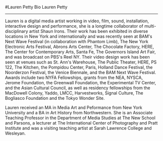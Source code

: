 #Lauren Petty Bio
Lauren Petty


-------

Lauren is a digital media artist working in video, film, sound, installation, interactive design and performance, she is a longtime collaborator of multi-disciplinary artist Shaun Irons. Their work has been exhibited in diverse locations in New York and internationally and was recently seen at BAM's Next Wave Festival (in collaboration with Phantom Limb), The New York Electronic Arts Festival, Abrons Arts Center, The Chocolate Factory, HERE, The Center for Contemporary Arts, Santa Fe, The Governors Island Art Fair, and was broadcast on PBS's Reel NY. Their video design work has been seen at venues such as St. Ann's Warehouse, The Public Theater, HERE, PS 122, The Kitchen, the Pompidou Center, Paris, Holland Dance Festival, the Noorderzon Festival, the Venice Biennale, and the BAM Next Wave Festival. Awards include two NYFA Fellowships, grants from the NEA, NYSCA, Jerome Foundation, the Greenwall Foundation, the Experimental TV Center, and the Asian Cultural Council, as well as residency fellowships from the MacDowell Colony, Yaddo, LMCC, Harvestworks, Signal Culture, The Bogliasco Foundation and the Tokyo Wonder Site.

Lauren received an MA in Media Art and Peformance from New York University and a BA in Art History from Northwestern. She is an Associate Teaching Professor in the Department of Media Studies at The New School and Parsons, a lecturer at The International Center of Photography and Pratt Institute and was a visiting teaching artist at Sarah Lawrence College and Wesleyan.
